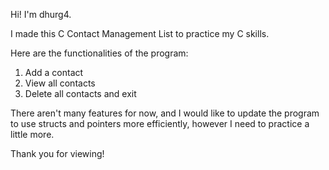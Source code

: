 Hi! I'm dhurg4.

I made this C Contact Management List to practice my C skills.

Here are the functionalities of the program:
1. Add a contact
2. View all contacts
3. Delete all contacts and exit

There aren't many features for now, and I would like to update the program to use structs and pointers more efficiently, however I need to practice a little more.

Thank you for viewing!
